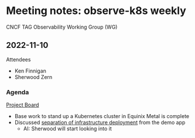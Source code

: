 # Meeting notes: observe-k8s weekly

CNCF TAG Observability Working Group (WG)

## 2022-11-10

Attendees

* Ken Finnigan
* Sherwood Zern

### Agenda

[Project Board](https://github.com/orgs/observe-k8s/projects/1/views/1)

* Base work to stand up a Kubernetes cluster in Equinix Metal is complete
* Discussed [separation of infrastructure deployment](https://github.com/observe-k8s/hub/issues/30) from the demo app
  * AI: Sherwood will start looking into it

